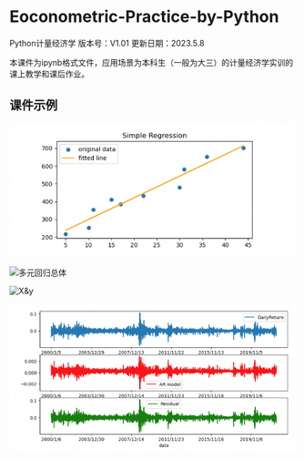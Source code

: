 # Eoconometric-Practice-by-Python
Python计量经济学
版本号：V1.01
更新日期：2023.5.8

本课件为ipynb格式文件，应用场景为本科生（一般为大三）的计量经济学实训的课上教学和课后作业。

## 课件示例

![logo.png](3_一元线性回归的Python应用/image/simple_regression.png)


![多元回归总体](4_多元线性回归的Python应用/image/多元回归总体.png)


![X&y](4_多元线性回归的Python应用/image/X&y.png)

![sample](6_自回归AR模型的Python应用/image/sample.png)
